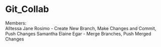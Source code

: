 # Git_Collab
Members:  
Alltessa Jane Rosimo - Create New Branch, Make Changes and Commit, Push Changes 
Samantha Elaine Egar - Merge Branches, Push Merged Changes
